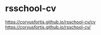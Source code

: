 # rsschool-cv
https://corvusfortis.github.io/rsschool-cv/cv
https://corvusfortis.github.io/rsschool-cv/